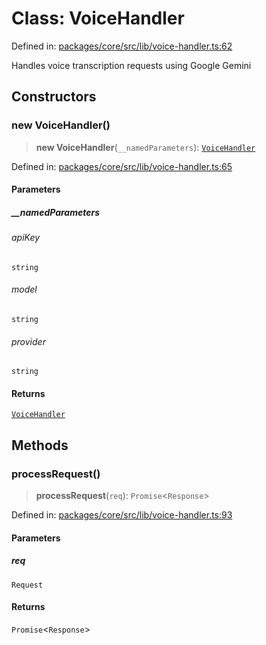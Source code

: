 # Class: VoiceHandler

Defined in: [packages/core/src/lib/voice-handler.ts:62](https://github.com/GeoDaCenter/openassistant/blob/522ecb744b2b3ea1ecebec02c21c19736abe51ae/packages/core/src/lib/voice-handler.ts#L62)

Handles voice transcription requests using Google Gemini

## Constructors

### new VoiceHandler()

> **new VoiceHandler**(`__namedParameters`): [`VoiceHandler`](VoiceHandler.md)

Defined in: [packages/core/src/lib/voice-handler.ts:65](https://github.com/GeoDaCenter/openassistant/blob/522ecb744b2b3ea1ecebec02c21c19736abe51ae/packages/core/src/lib/voice-handler.ts#L65)

#### Parameters

##### \_\_namedParameters

###### apiKey

`string`

###### model

`string`

###### provider

`string`

#### Returns

[`VoiceHandler`](VoiceHandler.md)

## Methods

### processRequest()

> **processRequest**(`req`): `Promise`\<`Response`\>

Defined in: [packages/core/src/lib/voice-handler.ts:93](https://github.com/GeoDaCenter/openassistant/blob/522ecb744b2b3ea1ecebec02c21c19736abe51ae/packages/core/src/lib/voice-handler.ts#L93)

#### Parameters

##### req

`Request`

#### Returns

`Promise`\<`Response`\>
